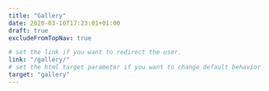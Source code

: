 ```yaml
---
title: "Gallery"
date: 2020-03-16T17:23:01+01:00
draft: true
excludeFromTopNav: true

# set the link if you want to redirect the user.
link: "/gallery/"
# set the html target parameter if you want to change default behavior
target: "gallery"
---
```

